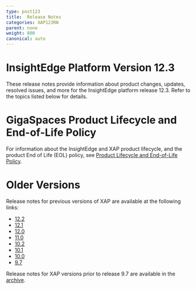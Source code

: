 ```yaml
---
type: post123
title:  Release Notes
categories: XAP123RN
parent: none
weight: 800
canonical: auto
---
```


# InsightEdge Platform Version 12.3

These release notes provide information about product changes, updates, resolved issues, and more for the InsightEdge platform release 12.3. Refer to the topics listed below for details.

# GigaSpaces Product Lifecycle and End-of-Life Policy

For information about the InsightEdge and XAP product lifecycle, and the product End of Life (EOL) policy, see [Product Lifecycle and End-of-Life Policy](/release_notes/lifecycle.html).

# Older Versions

Release notes for previous versions of XAP are available at the following links:

- [12.2](/xap/12.2/rn/index.html)
- [12.1](/release_notes/xap121.html)
- [12.0](/release_notes/xap120.html)
- [11.0](/release_notes/xap110.html)
- [10.2](/release_notes/xap102.html)
- [10.1](/release_notes/xap101.html)
- [10.0](/release_notes/xap100.html)
- [9.7](/release_notes/xap97.html)

Release notes for XAP versions prior to release 9.7 are available in the [archive](/archive.html).

<!--
minitoc
-->
